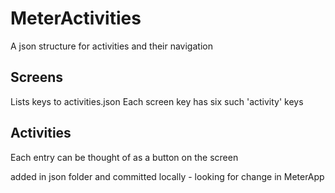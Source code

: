 # MeterActivities
A json structure for activities and their navigation

## Screens
Lists keys to activities.json
Each screen key has six such 'activity' keys

## Activities
Each entry can be thought of as a button on the screen

added in json folder and committed locally - looking for change in MeterApp

